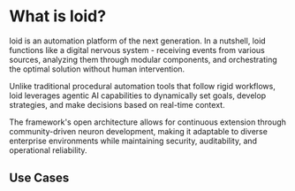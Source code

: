 # What is loid?

loid is an automation platform of the next generation.
In a nutshell, loid functions like a digital nervous system - receiving events from various sources, analyzing them
through modular components, and orchestrating the optimal solution without human intervention.

Unlike traditional procedural automation tools that follow rigid workflows, loid leverages agentic AI capabilities to
dynamically set goals, develop strategies, and make decisions based on real-time context.

The framework's open architecture allows for continuous extension through community-driven neuron development, making it
adaptable to diverse enterprise environments while maintaining security, auditability, and operational reliability.

## Use Cases


